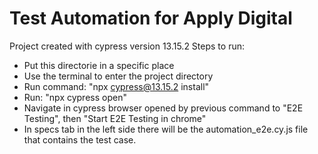 # Test Automation for Apply Digital 
Project created with cypress version 13.15.2
Steps to run:
 - Put this directorie in a specific place
 - Use the terminal to enter the project directory
 - Run command:  "npx cypress@13.15.2 install"
 - Run:  "npx cypress open"
 - Navigate in cypress browser opened by previous command to "E2E Testing", then "Start E2E Testing in chrome"
 - In specs tab in the left side there will be the automation_e2e.cy.js file that contains the test case.
